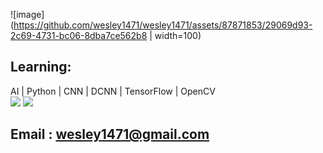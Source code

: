 ![image](https://github.com/wesley1471/wesley1471/assets/87871853/29069d93-2c69-4731-bc06-8dba7ce562b8 | width=100)

## Learning:
 AI  | Python | CNN | DCNN | TensorFlow | OpenCV
<br/>
<picture>
  <source
    srcset="https://github-readme-stats.vercel.app/api?username=wesley1471&show_icons=true&theme=cobalt"
    media="(prefers-color-scheme: dark)"
  />
  <source
    srcset="https://github-readme-stats.vercel.app/api?username=wesley1471&show_icons=true"
    media="(prefers-color-scheme: light), (prefers-color-scheme: no-preference)"
  />
  <img src="https://github-readme-stats.vercel.app/api?username=wesley1471&show_icons=true" />
</picture>
<picture>
  <source
    srcset="https://github-readme-stats.vercel.app/api/top-langs/?username=wesley1471&layout=compact&theme=cobalt"
    media="(prefers-color-scheme: dark)"
  />
  <source
    srcset="https://github-readme-stats.vercel.app/api?username=wesley1471&show_icons=true"
    media="(prefers-color-scheme: light), (prefers-color-scheme: no-preference)"
  />
  <img src="https://github-readme-stats.vercel.app/api?username=wesley1471&show_icons=true" />
</picture>


## Email : wesley1471@gmail.com
